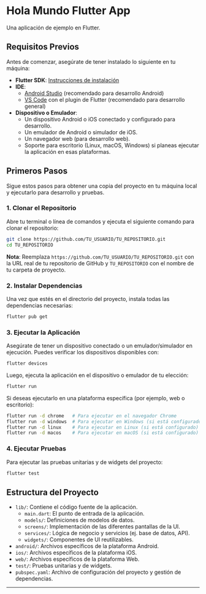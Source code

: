 # Hola Mundo Flutter App

Una aplicación de ejemplo en Flutter.

## Requisitos Previos

Antes de comenzar, asegúrate de tener instalado lo siguiente en tu máquina:

*   **Flutter SDK**: [Instrucciones de instalación](https://flutter.dev/docs/get-started/install)
*   **IDE**:
    *   [Android Studio](https://developer.android.com/studio) (recomendado para desarrollo Android)
    *   [VS Code](https://code.visualstudio.com/) con el plugin de Flutter (recomendado para desarrollo general)
*   **Dispositivo o Emulador**:
    *   Un dispositivo Android o iOS conectado y configurado para desarrollo.
    *   Un emulador de Android o simulador de iOS.
    *   Un navegador web (para desarrollo web).
    *   Soporte para escritorio (Linux, macOS, Windows) si planeas ejecutar la aplicación en esas plataformas.

## Primeros Pasos

Sigue estos pasos para obtener una copia del proyecto en tu máquina local y ejecutarlo para desarrollo y pruebas.

### 1. Clonar el Repositorio

Abre tu terminal o línea de comandos y ejecuta el siguiente comando para clonar el repositorio:

```bash
git clone https://github.com/TU_USUARIO/TU_REPOSITORIO.git
cd TU_REPOSITORIO
```
**Nota**: Reemplaza `https://github.com/TU_USUARIO/TU_REPOSITORIO.git` con la URL real de tu repositorio de GitHub y `TU_REPOSITORIO` con el nombre de tu carpeta de proyecto.

### 2. Instalar Dependencias

Una vez que estés en el directorio del proyecto, instala todas las dependencias necesarias:

```bash
flutter pub get
```

### 3. Ejecutar la Aplicación

Asegúrate de tener un dispositivo conectado o un emulador/simulador en ejecución. Puedes verificar los dispositivos disponibles con:

```bash
flutter devices
```

Luego, ejecuta la aplicación en el dispositivo o emulador de tu elección:

```bash
flutter run
```

Si deseas ejecutarlo en una plataforma específica (por ejemplo, web o escritorio):

```bash
flutter run -d chrome   # Para ejecutar en el navegador Chrome
flutter run -d windows  # Para ejecutar en Windows (si está configurado)
flutter run -d linux    # Para ejecutar en Linux (si está configurado)
flutter run -d macos    # Para ejecutar en macOS (si está configurado)
```

### 4. Ejecutar Pruebas

Para ejecutar las pruebas unitarias y de widgets del proyecto:

```bash
flutter test
```

## Estructura del Proyecto

*   `lib/`: Contiene el código fuente de la aplicación.
    *   `main.dart`: El punto de entrada de la aplicación.
    *   `models/`: Definiciones de modelos de datos.
    *   `screens/`: Implementación de las diferentes pantallas de la UI.
    *   `services/`: Lógica de negocio y servicios (ej. base de datos, API).
    *   `widgets/`: Componentes de UI reutilizables.
*   `android/`: Archivos específicos de la plataforma Android.
*   `ios/`: Archivos específicos de la plataforma iOS.
*   `web/`: Archivos específicos de la plataforma Web.
*   `test/`: Pruebas unitarias y de widgets.
*   `pubspec.yaml`: Archivo de configuración del proyecto y gestión de dependencias.

---